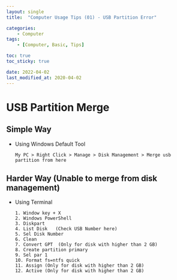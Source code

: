 ```yaml
---
layout: single
title:  "Computer Usage Tips (01) - USB Partition Error"

categories:
    - Computer
tags:
    - [Computer, Basic, Tips]

toc: true
toc_sticky: true

date: 2022-04-02
last_modified_at: 2020-04-02
---
```


# USB Partition Merge

## Simple Way
- Using Windows Default Tool

    ```
    My PC > Right Click > Manage > Disk Management > Merge usb partition from here
    ```
## Harder Way (Unable to merge from disk management)
- Using Terminal

    ```
    1. Window key + X
    2. Windows PowerShell
    3. Diskpart
    4. List Disk   (Check USB Number here)
    5. Sel Disk Number
    6. Clean
    7. Convert GPT  (Only for disk with higher than 2 GB)
    8. Create partition primary
    9. Sel par 1
    10. Format fs=ntfs quick
    11. Assign (Only for disk with higher than 2 GB)
    12. Active (Only for disk with higher than 2 GB)
    ```
